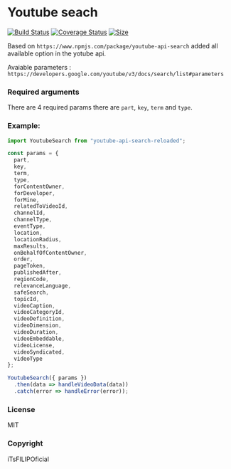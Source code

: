 # Youtube seach

[![Build Status](https://travis-ci.org/iTsFILIPOficial/youtube-api-search-reloaded.svg?branch=master)](https://travis-ci.org/iTsFILIPOficial/youtube-api-search-reloaded)
[![Coverage Status](https://coveralls.io/repos/github/iTsFILIPOficial/youtube-api-search-reloaded/badge.svg?branch=master)](https://coveralls.io/github/iTsFILIPOficial/youtube-api-search-reloaded?branch=master)
[![Size](https://badgen.net/bundlephobia/min/youtube-api-search-reloaded)](https://bundlephobia.com/result?p=youtube-api-search-reloaded)

Based on `https://www.npmjs.com/package/youtube-api-search` added all available option in the yotube api.

Avaiable parameters : `https://developers.google.com/youtube/v3/docs/search/list#parameters`

### Required arguments

There are 4 required params there are `part`, `key`, `term` and `type`.

### Example:

```javascript
import YoutubeSearch from "youtube-api-search-reloaded";

const params = {
  part,
  key,
  term,
  type,
  forContentOwner,
  forDeveloper,
  forMine,
  relatedToVideoId,
  channelId,
  channelType,
  eventType,
  location,
  locationRadius,
  maxResults,
  onBehalfOfContentOwner,
  order,
  pageToken,
  publishedAfter,
  regionCode,
  relevanceLanguage,
  safeSearch,
  topicId,
  videoCaption,
  videoCategoryId,
  videoDefinition,
  videoDimension,
  videoDuration,
  videoEmbeddable,
  videoLicense,
  videoSyndicated,
  videoType
};

YoutubeSearch({ params })
  .then(data => handleVideoData(data))
  .catch(error => handleError(error));
```

### License

MIT

### Copyright

iTsFILIPOficial
